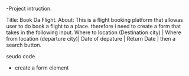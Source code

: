 -Project intruction.

Title: Book Da Flight.
About: This is a flight booking platform that allowas user to do book a flight to a place.
therefore i need to create a form that takes in the following input. Where to location (Destination city) |  Where from location (departure city)| Date of depature | Return Date | then a search button.

seudo code

- create a form element 